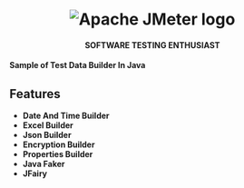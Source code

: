 <h1 align="center"><img src="https://user-images.githubusercontent.com/26521948/72658109-63a1d400-39e7-11ea-9667-c652586b4508.png" alt="Apache JMeter logo" /></h1>
<h4 align="center">SOFTWARE TESTING ENTHUSIAST</h4>
<b

# Sample of Test Data Builder In Java

## Features
- Date And Time Builder
- Excel Builder
- Json Builder
- Encryption Builder
- Properties Builder
- Java Faker
- JFairy
